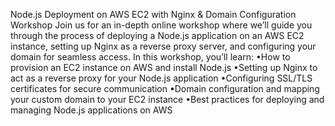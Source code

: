Node.js Deployment on AWS EC2 with Nginx & Domain Configuration Workshop
Join us for an in-depth online workshop where we’ll guide you through the process of deploying a Node.js application on an AWS EC2 instance, setting up Nginx as a reverse proxy server, and configuring your domain for seamless access.
In this workshop, you’ll learn:
•How to provision an EC2 instance on AWS and install Node.js
•Setting up Nginx to act as a reverse proxy for your Node.js application
•Configuring SSL/TLS certificates for secure communication
•Domain configuration and mapping your custom domain to your EC2 instance
•Best practices for deploying and managing Node.js applications on AWS